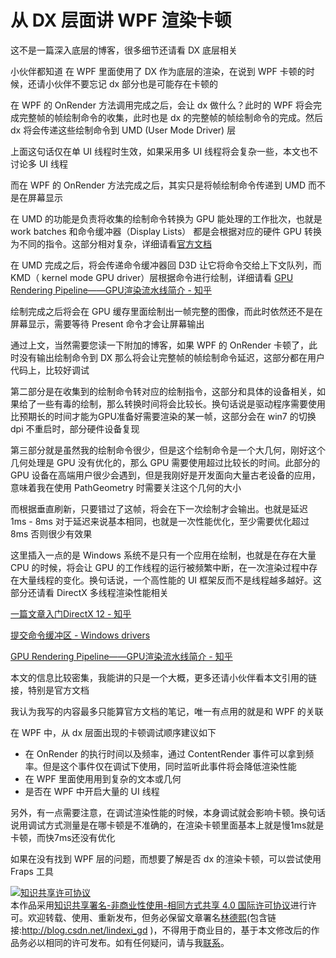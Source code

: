 # 从 DX 层面讲 WPF 渲染卡顿

这不是一篇深入底层的博客，很多细节还请看 DX 底层相关

<!--more-->
<!-- CreateTime:4/9/2020 7:43:27 PM -->


小伙伴都知道 在 WPF 里面使用了 DX 作为底层的渲染，在说到 WPF 卡顿的时候，还请小伙伴不要忘记 dx 部分也是可能存在卡顿的

在 WPF 的 OnRender 方法调用完成之后，会让 dx 做什么？此时的 WPF 将会完成完整帧的帧绘制命令的收集，此时也是 dx 的完整帧的帧绘制命令的完成。然后 dx 将会传递这些绘制命令到 UMD (User Mode Driver) 层

上面这句话仅在单 UI 线程时生效，如果采用多 UI 线程将会复杂一些，本文也不讨论多 UI 线程

而在 WPF 的 OnRender 方法完成之后，其实只是将帧绘制命令传递到 UMD 而不是在屏幕显示

在 UMD 的功能是负责将收集的绘制命令转换为 GPU 能处理的工作批次，也就是 work batches 和命令缓冲器（Display Lists） 都是会根据对应的硬件 GPU 转换为不同的指令。这部分相对复杂，详细请看[官方文档](https://docs.microsoft.com/zh-cn/windows-hardware/drivers/display/)

在 UMD 完成之后，将会传递命令缓冲器回 D3D 让它将命令交给上下文队列，而KMD（ kernel mode GPU driver）层根据命令进行绘制，详细请看 [GPU Rendering Pipeline——GPU渲染流水线简介 - 知乎](https://zhuanlan.zhihu.com/p/61949898 )

绘制完成之后将会在 GPU 缓存里面绘制出一帧完整的图像，而此时依然还不是在屏幕显示，需要等待 Present 命令才会让屏幕输出

通过上文，当然需要您读一下附加的博客，如果 WPF 的 OnRender 卡顿了，此时没有输出绘制命令到 DX 那么将会让完整帧的帧绘制命令延迟，这部分都在用户代码上，比较好调试

第二部分是在收集到的绘制命令转对应的绘制指令，这部分和具体的设备相关，如果给了一些有毒的绘制，那么转换时间将会比较长。换句话说是驱动程序需要使用比预期长的时间才能为GPU准备好需要渲染的某一帧，这部分会在 win7 的切换 dpi 不重启时，部分硬件设备复现

第三部分就是虽然我的绘制命令很少，但是这个绘制命令是一个大几何，刚好这个几何处理是 GPU 没有优化的，那么 GPU 需要使用超过比较长的时间。此部分的 GPU 设备在高端用户很少会遇到，但是我刚好是开发面向大量古老设备的应用，意味着我在使用 PathGeometry 时需要关注这个几何的大小

而根据垂直刷新，只要错过了这帧，将会在下一次绘制才会输出。也就是延迟 1ms - 8ms 对于延迟来说基本相同，也就是一次性能优化，至少需要优化超过 8ms 否则很少有效果

这里插入一点的是 Windows 系统不是只有一个应用在绘制，也就是在存在大量 CPU 的时候，将会让 GPU 的工作线程的运行被频繁中断，在一次渲染过程中存在大量线程的变化。换句话说，一个高性能的 UI 框架反而不是线程越多越好。这部分还请看 DirectX 多线程渲染性能相关

[一篇文章入门DirectX 12 - 知乎](https://zhuanlan.zhihu.com/p/57061190 )

[提交命令缓冲区 - Windows drivers](https://docs.microsoft.com/zh-cn/windows-hardware/drivers/display/submitting-a-command-buffer )

[GPU Rendering Pipeline——GPU渲染流水线简介 - 知乎](https://zhuanlan.zhihu.com/p/61949898 )

本文的信息比较密集，我能讲的只是一个大概，更多还请小伙伴看本文引用的链接，特别是官方文档

我认为我写的内容最多只能算官方文档的笔记，唯一有点用的就是和 WPF 的关联

在 WPF 中，从 dx 层面出现的卡顿调试顺序建议如下

- 在 OnRender 的执行时间以及频率，通过 ContentRender 事件可以拿到频率。但是这个事件仅在调试下使用，同时监听此事件将会降低渲染性能
- 在 WPF 里面使用用到复杂的文本或几何
- 是否在 WPF 中开启大量的 UI 线程

另外，有一点需要注意，在调试渲染性能的时候，本身调试就会影响卡顿。换句话说用调试方式测量是在哪卡顿是不准确的，在渲染卡顿里面基本上就是慢1ms就是卡顿，而快7ms还没有优化

如果在没有找到 WPF 层的问题，而想要了解是否 dx 的渲染卡顿，可以尝试使用 Fraps 工具

<a rel="license" href="http://creativecommons.org/licenses/by-nc-sa/4.0/"><img alt="知识共享许可协议" style="border-width:0" src="https://licensebuttons.net/l/by-nc-sa/4.0/88x31.png" /></a><br />本作品采用<a rel="license" href="http://creativecommons.org/licenses/by-nc-sa/4.0/">知识共享署名-非商业性使用-相同方式共享 4.0 国际许可协议</a>进行许可。欢迎转载、使用、重新发布，但务必保留文章署名[林德熙](http://blog.csdn.net/lindexi_gd)(包含链接:http://blog.csdn.net/lindexi_gd )，不得用于商业目的，基于本文修改后的作品务必以相同的许可发布。如有任何疑问，请与我[联系](mailto:lindexi_gd@163.com)。

